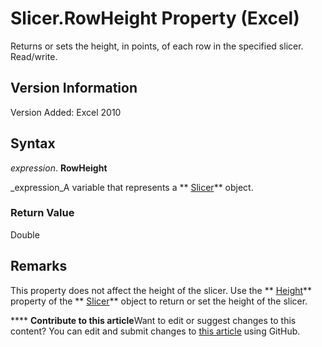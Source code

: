 
# Slicer.RowHeight Property (Excel)

Returns or sets the height, in points, of each row in the specified slicer. Read/write.


## Version Information

Version Added: Excel 2010 


## Syntax

 _expression_. **RowHeight**

 _expression_A variable that represents a  ** [Slicer](577be0f6-4eda-0093-8899-097f3c900383.md)** object.


### Return Value

Double


## Remarks

This property does not affect the height of the slicer. Use the  ** [Height](00eb1b27-7a0c-4edb-dc66-dc80d62ea60c.md)** property of the ** [Slicer](577be0f6-4eda-0093-8899-097f3c900383.md)** object to return or set the height of the slicer.


****   **Contribute to this article**Want to edit or suggest changes to this content? You can edit and submit changes to  [this article](https://github.com/jhershey00/VBA_Excel_Test/OpenXMLCon/articles/925c7874-92d1-36b2-9dde-df3b8754961f.md) using GitHub.

